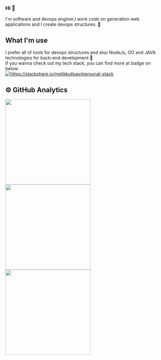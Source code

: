 ### Hi 👋

<!--
**melikkutluay/melikkutluay** is a ✨ _special_ ✨ repository because its `README.md` (this file) appears on your GitHub profile.

Here are some ideas to get you started:

- 🔭 I’m currently working on ...
- 🌱 I’m currently learning ...
- 👯 I’m looking to collaborate on ...
- 🤔 I’m looking for help with ...
- 💬 Ask me about ...
- 📫 How to reach me: ...
- 😄 Pronouns: ...
- ⚡ Fun fact: ...
-->
I'm software and devops enginer,I work code on generation web applications and I create devops structures. 🔭
<br/>
## What I'm use
I prefer all of tools for devops structures and also NodeJs, GO and JAVA technologies for back-end development 🌱
<br/>
If you wanna check out my tech stack, you can find more at badge on below.<br/>
<a href="https://stackshare.io/melikkutluay/personal-stack">
    <img src="http://img.shields.io/badge/tech-stack-0690fa.svg?style=flat" alt="https://stackshare.io/melikkutluay/personal-stack">
</a>
<!--<br/>If you wanna check out my blog you can find more at topic on below.<br/>
<a href="https://melikkutluay.medium.com"><img src="https://img.shields.io/badge/medium-blog-0690fa.svg" alt="https://melikkutluay.medium.com"></a>
-->

## ⚙️ GitHub Analytics

<!--
| <a href="https://github.com/melikkutluay/github-readme-stats"><img align="center" src="https://github-readme-stats.vercel.app/api?username=melikkutluay&show_icons=true&include_all_commits=true&theme=buefy&hide_border=true" alt="Melik's github stats" /></a> | <a href="https://github.com/melikkutluay/github-readme-stats"><img align="center" src="https://github-readme-stats.vercel.app/api/top-langs/?username=melikkutluay&layout=compact&theme=buefy&hide_border=true"/></a> |
| ------------- | ------------- |
-->
<a href="https://github-readme-stats.vercel.app/api?username=melikkutluay&theme=highcontrast&show_icons=true&hide_border=false&count_private=false"><img width=270 align="center" src="https://github-readme-stats.vercel.app/api?username=melikkutluay&theme=highcontrast&show_icons=true&hide_border=false&count_private=false"/></a>
<a href="https://github-readme-streak-stats.herokuapp.com/?user=melikkutluay&theme=highcontrast&hide_border=false"><img width=270 align="center" src="https://github-readme-streak-stats.herokuapp.com/?user=melikkutluay&theme=highcontrast&hide_border=false"/></a>
<a href="https://github-readme-stats.vercel.app/api/top-langs/?username=melikkutluay&theme=highcontrast&show_icons=true&hide_border=false&layout=compact"><img width=270 align="center" src="https://github-readme-stats.vercel.app/api/top-langs/?username=melikkutluay&theme=highcontrast&show_icons=true&hide_border=false&layout=compact"/></a>
<!--
![melikkutluay's Stats](https://github-readme-stats.vercel.app/api?username=melikkutluay&theme=highcontrast&show_icons=true&hide_border=false&count_private=true)
![melikkutluay's Streak](https://github-readme-streak-stats.herokuapp.com/?user=melikkutluay&theme=highcontrast&hide_border=false)
![melikkutluay's Top Languages](https://github-readme-stats.vercel.app/api/top-langs/?username=melikkutluay&theme=highcontrast&show_icons=true&hide_border=false&layout=compact)

-->
